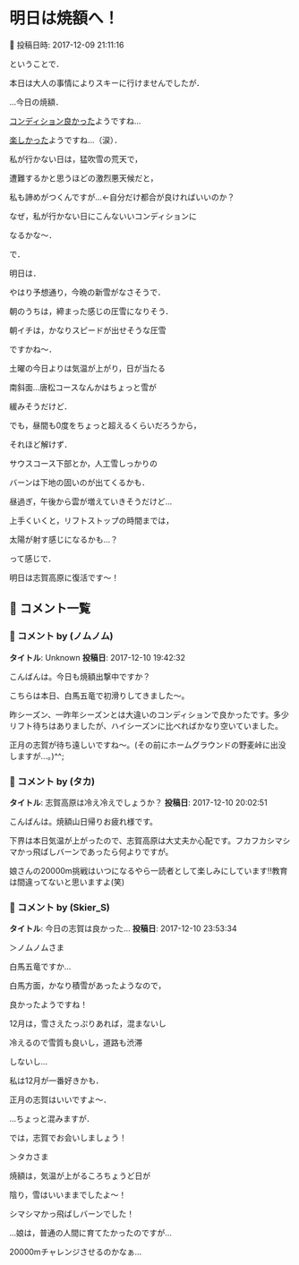 # 明日は焼額へ！

📅 投稿日時: 2017-12-09 21:11:16

ということで．


本日は大人の事情によりスキーに行けませんでしたが．


…今日の焼額．


[コンディション良かった](http://red.ap.teacup.com/gokurakuskier/806.html)ようですね…


[楽しかった](http://red.ap.teacup.com/gokurakuskier/805.html)ようですね…（涙）．





私が行かない日は，猛吹雪の荒天で，


遭難するかと思うほどの激烈悪天候だと，


私も諦めがつくんですが…←自分だけ都合が良ければいいのか？


なぜ，私が行かない日にこんないいコンディションに


なるかな～．





で．


明日は．


やはり予想通り，今晩の新雪がなさそうで．


朝のうちは，締まった感じの圧雪になりそう．


朝イチは，かなりスピードが出せそうな圧雪


ですかね～．





土曜の今日よりは気温が上がり，日が当たる


南斜面…唐松コースなんかはちょっと雪が


緩みそうだけど．


でも，昼間も0度をちょっと超えるくらいだろうから，


それほど解けず．


サウスコース下部とか，人工雪しっかりの


バーンは下地の固いのが出てくるかも．





昼過ぎ，午後から雲が増えていきそうだけど…


上手くいくと，リフトストップの時間までは，


太陽が射す感じになるかも…？





って感じで．


明日は志賀高原に復活です～！

## 💬 コメント一覧

### 💬 コメント by (ノムノム)
**タイトル**: Unknown
**投稿日**: 2017-12-10 19:42:32

こんばんは。今日も焼額出撃中ですか？



こちらは本日、白馬五竜で初滑りしてきました～。

昨シーズン、一昨年シーズンとは大違いのコンディションで良かったです。多少リフト待ちはありましたが、ハイシーズンに比べればかなり空いていました。



正月の志賀が待ち遠しいですね～。(その前にホームグラウンドの野麦峠に出没しますが…。)^^;

### 💬 コメント by (タカ)
**タイトル**: 志賀高原は冷え冷えでしょうか？
**投稿日**: 2017-12-10 20:02:51

こんばんは。焼額山日帰りお疲れ様です。

下界は本日気温が上がったので、志賀高原は大丈夫か心配です。フカフカシマシマかっ飛ばしバーンであったら何よりですが。

娘さんの20000m挑戦はいつになるやら一読者として楽しみにしています‼️教育は間違ってないと思いますよ(笑)

### 💬 コメント by (Skier_S)
**タイトル**: 今日の志賀は良かった…
**投稿日**: 2017-12-10 23:53:34

＞ノムノムさま

白馬五竜ですか…

白馬方面，かなり積雪があったようなので，

良かったようですね！

12月は，雪さえたっぷりあれば，混まないし

冷えるので雪質も良いし，道路も渋滞

しないし…

私は12月が一番好きかも．



正月の志賀はいいですよ～．

…ちょっと混みますが．

では，志賀でお会いしましょう！



＞タカさま

焼額は，気温が上がるころちょうど日が

陰り，雪はいいままでしたよ～！

シマシマかっ飛ばしバーンでした！



…娘は，普通の人間に育てたかったのですが…

20000mチャレンジさせるのかなぁ…

